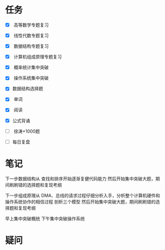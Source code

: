 ```toc
```
# 任务

- [x]    高等数学专题复习  
    
- [x]    线性代数专题复习  
    
- [x]    数据结构专题复习
    
- [x]    计算机组成原理专题复习  
    
- [x]    概率统计集中突破  
    
- [x]    操作系统集中突破  

- [x]    数据结构选择题
    
- [x]    单词  
    
- [x]    阅读  
    
- [x]   公式背诵
    
- [ ]    徐涛+1000题  

- [ ]   每日复盘

# 笔记
下一步数据结构从
查找和排序开始逐渐复健代码能力
然后开始集中突破大题，期间刷刷错的选择题和复现考纲

下一步组成原理从
DMA、总线的请求过程仔细分析入手，分析整个计算机硬件和操作系统协作的相信过程
剖析三个模型
然后开始集中突破大题，期间刷刷错的选择题和复现考纲

早上集中突破概统
下午集中突破操作系统


# 疑问



